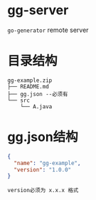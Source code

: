 # gg-server

`go-generator` remote server

# 目录结构

```
gg-example.zip
├── README.md
├── gg.json --必须有
└── src
    └── A.java
```

# gg.json结构

```json
{
  "name": "gg-example",
  "version": "1.0.0"
}
```

`version必须为 x.x.x 格式`